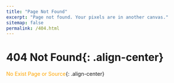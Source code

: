 ```yaml
---
title: "Page Not Found"
excerpt: "Page not found. Your pixels are in another canvas."
sitemap: false
permalink: /404.html
---
```


# 404 Not Found{: .align-center}

<span style="color:orange">No Exist Page or Source</span>{: .align-center}
